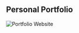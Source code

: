 ## Personal Portfolio

![Portfolio Website](https://user-images.githubusercontent.com/26866180/220581398-3d3f2c0c-1c36-4b9d-aaf3-8839042c3fa0.png)
